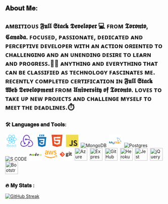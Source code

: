 ## 𝐀𝐛𝐨𝐮𝐭 𝐌𝐞:

ᴀᴍʙɪᴛɪᴏᴜꜱ 𝕱𝖚𝖑𝖑 𝕾𝖙𝖆𝖈𝖐 𝕯𝖊𝖛𝖊𝖑𝖔𝖕𝖊𝖗 💻 ꜰʀᴏᴍ 𝕿𝖔𝖗𝖔𝖓𝖙𝖔, 𝕮𝖆𝖓𝖆𝖉𝖆.
ꜰᴏᴄᴜꜱᴇᴅ, ᴘᴀꜱꜱɪᴏɴᴀᴛᴇ, ᴅᴇᴅɪᴄᴀᴛᴇᴅ ᴀɴᴅ ᴘᴇʀᴄᴇᴘᴛɪᴠᴇ ᴅᴇᴠᴇʟᴏᴘᴇʀ ᴡɪᴛʜ ᴀɴ ᴀᴄᴛɪᴏɴ ᴏʀɪᴇɴᴛᴇᴅ ᴛᴏ ᴄʜᴀʟʟᴇɴɢɪɴɢ ᴀɴᴅ ᴀɴ ᴜɴᴇɴᴅɪɴɢ ᴅᴇꜱɪʀᴇ ᴛᴏ ʟᴇᴀʀɴ ᴀɴᴅ ᴘʀᴏɢʀᴇꜱꜱ.👩‍💻
 ᴀɴʏᴛʜɪɴɢ ᴀɴᴅ ᴇᴠᴇʀʏᴛʜɪɴɢ ᴛʜᴀᴛ ᴄᴀɴ ʙᴇ ᴄʟᴀꜱꜱɪꜰɪᴇᴅ ᴀꜱ ᴛᴇᴄʜɴᴏʟᴏɢʏ ꜰᴀꜱᴄɪɴᴀᴛᴇꜱ ᴍᴇ. ʀᴇᴄᴇɴᴛʟʏ ᴄᴏᴍᴘʟᴇᴛᴇᴅ ᴄᴇʀᴛɪꜰɪᴄᴀᴛɪᴏɴ ɪɴ 𝕱𝖚𝖑𝖑 𝕾𝖙𝖆𝖈𝖐 𝖂𝖊𝖇 𝕯𝖊𝖛𝖊𝖑𝖔𝖕𝖒𝖊𝖓𝖙 ꜰʀᴏᴍ 𝖀𝖓𝖎𝖛𝖊𝖗𝖘𝖎𝖙𝖞 𝖔𝖋 𝕿𝖔𝖗𝖔𝖓𝖙𝖔.
ʟᴏᴠᴇꜱ ᴛᴏ ᴛᴀᴋᴇ ᴜᴘ ɴᴇᴡ ᴘʀᴏᴊᴇᴄᴛꜱ ᴀɴᴅ ᴄʜᴀʟʟᴇɴɢᴇ ᴍʏꜱᴇʟꜰ ᴛᴏ ᴍᴇᴇᴛ ᴛʜᴇ ᴅᴇᴀᴅʟɪɴᴇꜱ.⏱️
---

### :hammer_and_wrench: 𝐋𝐚𝐧𝐠𝐮𝐚𝐠𝐞𝐬 𝐚𝐧𝐝 𝐓𝐨𝐨𝐥𝐬:

<div>
  <img src="https://github.com/devicons/devicon/blob/master/icons/react/react-original-wordmark.svg" title="React" alt="React" width="40" height="40"/>&nbsp;
  <img src="https://github.com/devicons/devicon/blob/master/icons/redux/redux-original.svg" title="Redux" alt="Redux " width="40" height="40"/>&nbsp;
  <img src="https://github.com/devicons/devicon/blob/master/icons/css3/css3-plain-wordmark.svg"  title="CSS3" alt="CSS" width="40" height="40"/>&nbsp;
  <img src="https://github.com/devicons/devicon/blob/master/icons/html5/html5-original.svg" title="HTML5" alt="HTML" width="40" height="40"/>&nbsp;
  <img src="https://github.com/devicons/devicon/blob/master/icons/javascript/javascript-original.svg" title="JavaScript" alt="JavaScript" width="40" height="40"/>&nbsp;
<img src="https://cdn.jsdelivr.net/gh/devicons/devicon/icons/mongodb/mongodb-original.svg" title="MongoDB"  alt="MongoDB" width="40" height="40" />&nbsp;      
  <img src="https://github.com/devicons/devicon/blob/master/icons/mysql/mysql-original-wordmark.svg" title="MySQL"  alt="MySQL" width="40" height="40"/>&nbsp;
  <img src="https://cdn.jsdelivr.net/gh/devicons/devicon/icons/postgresql/postgresql-original-wordmark.svg" title="Postgresql"  alt="Postgres" width="40" height="40"/>&nbsp;
      <img src="https://cdn.jsdelivr.net/gh/devicons/devicon/icons/vscode/vscode-original-wordmark.svg" title="VS CODE" alt="S CODE" width="40" height="40"/>&nbsp;    
  <img src="https://github.com/devicons/devicon/blob/master/icons/nodejs/nodejs-original-wordmark.svg" title="NodeJS" alt="NodeJS" width="40" height="40"/>&nbsp;
  <img src="https://github.com/devicons/devicon/blob/master/icons/amazonwebservices/amazonwebservices-plain-wordmark.svg" title="AWS" alt="AWS" width="40" height="40"/>&nbsp;
  <img src="https://github.com/devicons/devicon/blob/master/icons/git/git-original-wordmark.svg" title="Git" **alt="Git" width="40" height="40"/>&nbsp;
  <img src="https://cdn.jsdelivr.net/gh/devicons/devicon/icons/azure/azure-original.svg" title="Azure" **alt="Azure" width="40" height="40"/>&nbsp;
  <img src="https://cdn.jsdelivr.net/gh/devicons/devicon/icons/express/express-original.svg" title="Express" **alt="Express" width="40" height="40"/>&nbsp;
  <img src="https://cdn.jsdelivr.net/gh/devicons/devicon/icons/github/github-original.svg" title="GitHub" **alt="GitHub" width="40" height="40"/>&nbsp;
  <img src="https://cdn.jsdelivr.net/gh/devicons/devicon/icons/heroku/heroku-plain-wordmark.svg" title="Heroku" **alt="Heroku" width="40" height="40"/>&nbsp;
  <img src="https://cdn.jsdelivr.net/gh/devicons/devicon/icons/jest/jest-plain.svg" title="Jest" **alt="Jest" width="40" height="40" />&nbsp;
  <img src="https://cdn.jsdelivr.net/gh/devicons/devicon/icons/jquery/jquery-original-wordmark.svg" title="jQuery" **alt="jQuery" width="40" height="40" />&nbsp;
  <img src="https://cdn.jsdelivr.net/gh/devicons/devicon/icons/bootstrap/bootstrap-original.svg" title="Bootstrap" **alt="Bootstrap" width="40" height="40"/>&nbsp;
          
</div>

### :fire: 𝐌𝐲 𝐒𝐭𝐚𝐭𝐬 :

[![GitHub Streak](http://github-readme-streak-stats.herokuapp.com?user=ReemMDA99&theme=dark)](https://git.io/streak-stats)
